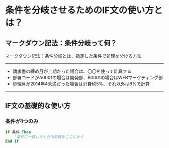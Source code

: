 # 条件を分岐させるためのIF文の使い方とは？
## マークダウン記法：条件分岐って何？
マークダウン記法：条件分岐とは、指定した条件で処理を分ける方法

***
- 請求書の締め月が上期だった場合は、〇〇を使って計算する
- 部署コードがA0001の場合は開発部、B0001の場合はWEBマーケティング部
- 処理月が2014年4未満だった場合は消費税5%、それ以外は8%で計算
***
## IF文の基礎的な使い方
### 条件が1つのみ
```vb
IF 条件 Then
    '条件に一致したときの処理をここにかく
End if
```
